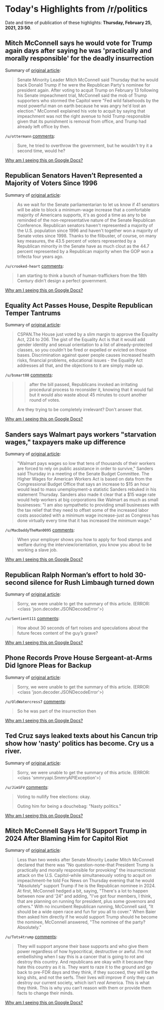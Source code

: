 # Today's Highlights from /r/politics

Date and time of publication of these highlights: **Thursday, February 25, 2021, 23:50**.

## Mitch McConnell says he would vote for Trump again days after saying he was 'practically and morally responsible' for the deadly insurrection

Summary of [original article](https://www.businessinsider.com/watch-mcconnell-says-he-would-support-trump-despite-capitol-siege-2021-2):

> Senate Minority Leader Mitch McConnell said Thursday that he would back Donald Trump if he were the Republican Party's nominee for president again. After voting to acquit Trump on February 13 following his Senate impeachment trial, McConnell said the mob of Trump supporters who stormed the Capitol were "Fed wild falsehoods by the most powerful man on earth because he was angry he'd lost an election." McConnell explained his vote to acquit by saying that impeachment was not the right avenue to hold Trump responsible given that its punishment is removal from office, and Trump had already left office by then.

`/u/ottermann` [comments](https://www.reddit.com/r/politics/comments/lskkj1/mitch_mcconnell_says_he_would_vote_for_trump/):

> Sure, he tried to overthrow the government, but he wouldn't try it a second time, would he?

[Why am I seeing this on Google Docs?](https://docs.google.com/document/d/1Dc6We63vOXIZsc0op-Bt4abqkYjXzOigalQqFxmvvbM/edit?usp=sharing)

## Republican Senators Haven’t Represented a Majority of Voters Since 1996

Summary of [original article](https://nymag.com/intelligencer/2021/02/gop-senators-havent-represented-a-majority-since-1996.html):

> As we wait for the Senate parliamentarian to let us know if 41 senators will be able to block a minimum-wage increase that a comfortable majority of Americans supports, it's as good a time as any to be reminded of the non-representative nature of the Senate Republican Conference. Republican senators haven't represented a majority of the U.S. population since 1996 and haven't together won a majority of Senate votes since 1998. Thanks to the filibuster, of course, on many key measures, the 43.5 percent of voters represented by a Republican minority in the Senate have as much clout as the 44.7 percent represented by a Republican majority when the GOP won a trifecta four years ago.

`/u/crooked-heart` [comments](https://www.reddit.com/r/politics/comments/lslgxh/republican_senators_havent_represented_a_majority/):

> I am starting to think a bunch of human-traffickers from the 18th Century didn't design a perfect government.

[Why am I seeing this on Google Docs?](https://docs.google.com/document/d/1Dc6We63vOXIZsc0op-Bt4abqkYjXzOigalQqFxmvvbM/edit?usp=sharing)

## Equality Act Passes House, Despite Republican Temper Tantrums

Summary of [original article](https://www.thestranger.com/slog/2021/02/25/55470599/equality-act-passes-house-despite-republican-temper-tantrums):

> CSPAN.The House just voted by a slim margin to approve the Equality Act, 224 to 206. The gist of the Equality Act is that it would add gender identity and sexual orientation to a list of already-protected classes, so you couldn't be fired or expelled or evicted on those bases. Discrimination against queer people causes increased health risks, financial problems, educational issues - the Equality Act addresses all that, and the objections to it are simply made up.

`/u/bsmart08` [comments](https://www.reddit.com/r/politics/comments/lsj487/equality_act_passes_house_despite_republican/):

> >after the bill passed, Republicans invoked an irritating procedural process to reconsider it, knowing that it would fail but it would also waste about 45 minutes to count another round of votes.
> 
> Are they trying to be completely irrelevant? Don't answer that.

[Why am I seeing this on Google Docs?](https://docs.google.com/document/d/1Dc6We63vOXIZsc0op-Bt4abqkYjXzOigalQqFxmvvbM/edit?usp=sharing)

## Sanders says Walmart pays workers "starvation wages," taxpayers make up difference

Summary of [original article](https://www.newsweek.com/sanders-says-walmart-pays-workers-starvation-wages-taxpayers-make-difference-1572114):

> "Walmart pays wages so low that tens of thousands of their workers are forced to rely on public assistance in order to survive," Sanders said Thursday in a meeting of the Senate Budget Committee. The Higher Wages for American Workers Act is based on data from the Congressional Budget Office that says an increase to $15 an hour would lead to mass unemployment-a statistic Sanders rebuked in his statement Thursday. Sanders also made it clear that a $15 wage rate would help workers at big corporations like Walmart as much as small businesses: "I am also sympathetic to providing small businesses with the tax relief that they need to offset some of the increased labor costs associated with a minimum wage increase-just as Congress has done virtually every time that it has increased the minimum wage."

`/u/MacDaddyTheMan0095` [comments](https://www.reddit.com/r/politics/comments/lsf7cq/sanders_says_walmart_pays_workers_starvation/):

> When your employer shows you how to apply for food stamps and welfare during the interview/orientation, you know you about to be working a slave job.

[Why am I seeing this on Google Docs?](https://docs.google.com/document/d/1Dc6We63vOXIZsc0op-Bt4abqkYjXzOigalQqFxmvvbM/edit?usp=sharing)

## Republican Ralph Norman’s effort to hold 30-second silence for Rush Limbaugh turned down

Summary of [original article](https://www.independent.co.uk/news/world/americas/us-politics/ralph-norman-rush-limbaugh-b1807699.html):

> Sorry, we were unable to get the summary of this article. (ERROR: <class 'json.decoder.JSONDecodeError'>)

`/u/Sentient111` [comments](https://www.reddit.com/r/politics/comments/lsi6c0/republican_ralph_normans_effort_to_hold_30second/):

> How about 30 seconds of fart noises and speculations about the future feces content of the guy’s grave?

[Why am I seeing this on Google Docs?](https://docs.google.com/document/d/1Dc6We63vOXIZsc0op-Bt4abqkYjXzOigalQqFxmvvbM/edit?usp=sharing)

## Phone Records Prove House Sergeant-at-Arms Did Ignore Pleas for Backup

Summary of [original article](https://www.thedailybeast.com/capitol-police-chief-yogananda-pittman-proves-pleas-to-house-sergeant-at-arms-paul-irving-were-ignored):

> Sorry, we were unable to get the summary of this article. (ERROR: <class 'json.decoder.JSONDecodeError'>)

`/u/OldWatercress7` [comments](https://www.reddit.com/r/politics/comments/lsog3n/phone_records_prove_house_sergeantatarms_did/):

> So he was part of the insurrection then

[Why am I seeing this on Google Docs?](https://docs.google.com/document/d/1Dc6We63vOXIZsc0op-Bt4abqkYjXzOigalQqFxmvvbM/edit?usp=sharing)

## Ted Cruz says leaked texts about his Cancun trip show how 'nasty' politics has become. Cry us a river.

Summary of [original article](https://www.sacurrent.com/the-daily/archives/2021/02/24/ted-cruz-says-leaked-texts-about-his-cancun-trip-show-how-nasty-politics-has-become-cry-us-a-river):

> Sorry, we were unable to get the summary of this article. (ERROR: <class 'smmryapi.SmmryAPIException'>)

`/u/JimSFV` [comments](https://www.reddit.com/r/politics/comments/lsemyf/ted_cruz_says_leaked_texts_about_his_cancun_trip/):

> Voting to nullify free elections: okay.
> 
> Outing him for being a douchebag: "Nasty politics."

[Why am I seeing this on Google Docs?](https://docs.google.com/document/d/1Dc6We63vOXIZsc0op-Bt4abqkYjXzOigalQqFxmvvbM/edit?usp=sharing)

## Mitch McConnell Says He’ll Support Trump in 2024 After Blaming Him for Capitol Riot

Summary of [original article](https://www.thedailybeast.com/mitch-mcconnell-says-hell-support-trump-in-2024-after-blaming-him-for-capitol-riot):

> Less than two weeks after Senate Minority Leader Mitch McConnell declared that there was "No question-none-that President Trump is practically and morally responsible for provoking" the insurrectionist attack on the U.S. Capitol-while simultaneously voting to acquit on impeachment-he told Fox News on Thursday evening that he would "Absolutely" support Trump if he is the Republican nominee in 2024. At first, McConnell hedged a bit, saying, "There's a lot to happen between now and '24" and adding, "I've got four members, I think, that are planning on running for president, plus some governors and others." With no incumbent Republican running, McConnell said, "It should be a wide open race and fun for you all to cover." When Baier then asked him directly if he would support Trump should he become the nominee, McConnell answered, "The nominee of the party? Absolutely."

`/u/Tots4trump` [comments](https://www.reddit.com/r/politics/comments/lslz8g/mitch_mcconnell_says_hell_support_trump_in_2024/):

> They will support anyone their base supports and who give them power regardless of how hypocritical, destructive or awful. I’m not embellishing when I say this is a cancer that is going to rot and destroy this country. And republicans are okay with it because they hate this country as it is. They want to raze it to the ground and go back to pre-FDR days and they think, if they succeed, they will be the king shits, and not the serfs. Their lives will improve if only they can destroy our current society, which isn’t *real* America. This is what they think. This is why you can’t reason with them or provide them facts to change their minds.

[Why am I seeing this on Google Docs?](https://docs.google.com/document/d/1Dc6We63vOXIZsc0op-Bt4abqkYjXzOigalQqFxmvvbM/edit?usp=sharing)

